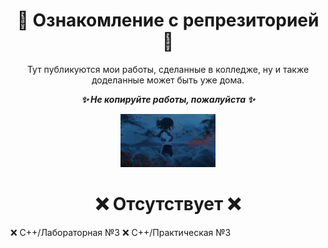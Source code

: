 <h1 align="center">📂 Ознакомление с репрезиторией 📂</h1>
<p align="center">Тут публикуются мои работы, сделанные в колледже, ну и также доделанные может быть уже дома.</p>

<p align="center"><b><i>✨ Не копируйте работы, пожалуйста ✨</i></b></p>
<p align="center"><img src="https://github.com/k11sann/classworks/blob/main/asset_girl.gif" width=30% height=30% alt=""></p>
<h1 align="center">❌ Отсутствует ❌</h1>
❌ C++/Лабораторная №3
❌ C++/Практическая №3


